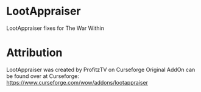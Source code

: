 # LootAppraiser
 LootAppraiser fixes for The War Within

# Attribution
LootAppraiser was created by ProfitzTV on Curseforge
Original AddOn can be found over at Curseforge: https://www.curseforge.com/wow/addons/lootappraiser
